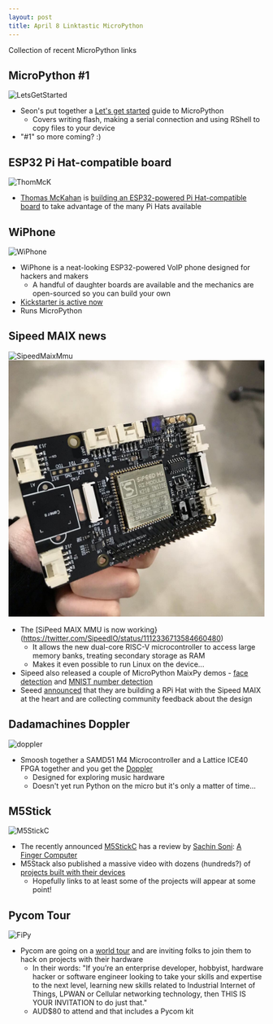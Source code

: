 ```yaml
---
layout: post
title: April 8 Linktastic MicroPython
---
```


Collection of recent MicroPython links

## MicroPython #1
![LetsGetStarted](https://img.youtube.com/vi/5W3WvXAmDJc/0.jpg)
* Seon's put together a [Let's get started](https://www.youtube.com/watch?v=5W3WvXAmDJc) guide to MicroPython
  * Covers writing flash, making a serial connection and using RShell to copy files to your device
* "#1" so more coming? :)
  
## ESP32 Pi Hat-compatible board
![ThomMcK](https://pbs.twimg.com/media/D2eIJKqX0AAvHPB.jpg)
* [Thomas McKahan](https://twitter.com/TonyMac_32) is [building an ESP32-powered Pi Hat-compatible board](https://twitter.com/TonyMac_32/status/1110005532457345024) to take advantage of the many Pi Hats available

## WiPhone
![WiPhone](https://ksr-ugc.imgix.net/assets/024/546/391/725b922e3013bb3a34f7a47a698de795_original.gif?ixlib=rb-1.1.0&w=680&fit=max&v=1553612832&auto=format&gif-q=50&q=92&s=e19291b2c5bc336a9a34b277ff68578f)
* WiPhone is a neat-looking ESP32-powered VoIP phone designed for hackers and makers
  * A handful of daughter boards are available and the mechanics are open-sourced so you can build your own 
* [Kickstarter is active now](https://www.kickstarter.com/projects/2103809433/wiphone-a-phone-for-hackers-and-makers/)
* Runs MicroPython

## Sipeed MAIX news
![SipeedMaixMmu](https://img.youtube.com/vi/kPpH_cA83-I/0.jpg)
![SipeedGroveHat](https://github.com/SeeedDocument/Seeed_Blog/raw/master/Grove%20AI%20HAT%20for%20Edge%20Computing%20and%20Raspberry%20Pi/1.jpg)
* The [SiPeed MAIX MMU is now working}(https://twitter.com/SipeedIO/status/1112336713584660480)
  * It allows the new dual-core RISC-V microcontroller to access large memory banks, treating secondary storage as RAM
  * Makes it even possible to run Linux on the device...
* Sipeed also released a couple of MicroPython MaixPy demos - [face detection](https://twitter.com/SipeedIO/status/1109508131812343808) and [MNIST number detection](https://twitter.com/SipeedIO/status/1109411295890030592)  
* Seeed [announced](https://twitter.com/seeedstudio/status/1110734906328440832) that they are building a RPi Hat with the Sipeed MAIX at the heart and are collecting community feedback about the design

## Dadamachines Doppler
![doppler](http://www.electronics-lab.com/wp-content/uploads/2019/03/doppler-top-e1553587470236.jpg)
* Smoosh together a SAMD51 M4 Microcontroller and a Lattice ICE40 FPGA together and you get the [Doppler](http://www.electronics-lab.com/dadamachines-doppler-new-fpga-platform-open-music-hardware/)
  * Designed for exploring music hardware
  * Doesn't yet run Python on the micro but it's only a matter of time...
  
## M5Stick
![M5StickC](https://ae01.alicdn.com/kf/HTB1gnOlOW6qK1RjSZFmq6x0PFXao/New-Arrival-2019-M5StickC-ESP32-PICO-Mini-IoT-Development-Board-Finger-Computer-with-Color-LCD.jpg_640x640.jpg)
* The recently announced [M5StickC](https://www.aliexpress.com/store/product/New-Arrival-2019-M5StickC-ESP32-PICO-Mini-IoT-Development-Board-Finger-Computer-with-Color-LCD/3226069_32985247364.html?spm=a2g1y.12024536.productList_5885013.pic_1) has a review by [Sachin Soni](https://twitter.com/IMtechiesms/status/1112181935038578688): [A Finger Computer](https://www.youtube.com/watch?v=0cn1dcygGRY&feature=youtu.be)
* M5Stack also published a massive video with dozens (hundreds?) of [projects built with their devices](https://twitter.com/M5Stack/status/1112359128020733952)
  * Hopefully links to at least some of the projects will appear at some point!
  
## Pycom Tour
![FiPy](https://i0.wp.com/pycom.io/wp-content/uploads/2018/08/fipyTop.png?fit=1000%2C1000&ssl=1)
* Pycom are going on a [world tour](https://pycom.io/news/events/) and are inviting folks to join them to hack on projects with their hardware
  * In their words: "If you’re an enterprise developer, hobbyist, hardware hacker or software engineer looking to take your skills and expertise to the next level, learning new skills related to Industrial Internet of Things, LPWAN or Cellular networking technology, then THIS IS YOUR INVITATION to do just that."
  * AUD$80 to attend and that includes a Pycom kit 
